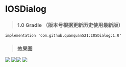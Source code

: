 # IOSDialog

> ### 1.0  Gradle （版本号根据更新历史使用最新版）


    implementation 'com.github.quanquan521:IOSDialog:1.0'


> ### 效果图

![](1.jpg) ![](2.jpg)![](3.jpg) ![](4.jpg)

